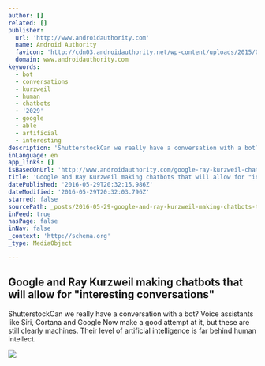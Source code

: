 ```yaml
---
author: []
related: []
publisher:
  url: 'http://www.androidauthority.com'
  name: Android Authority
  favicon: 'http://cdn03.androidauthority.net/wp-content/uploads/2015/07/favicon.png'
  domain: www.androidauthority.com
keywords:
  - bot
  - conversations
  - kurzweil
  - human
  - chatbots
  - '2029'
  - google
  - able
  - artificial
  - interesting
description: 'ShutterstockCan we really have a conversation with a bot? Voice assistants like Siri, Cortana and Google Now make a good attempt at it, but these are still clearly machines. Their level of artificial intelligence is far behind human intellect.'
inLanguage: en
app_links: []
isBasedOnUrl: 'http://www.androidauthority.com/google-ray-kurzweil-chatbots-695472/'
title: 'Google and Ray Kurzweil making chatbots that will allow for "interesting conversations"'
datePublished: '2016-05-29T20:32:15.986Z'
dateModified: '2016-05-29T20:32:03.796Z'
starred: false
sourcePath: _posts/2016-05-29-google-and-ray-kurzweil-making-chatbots-that-will-allow-for.md
inFeed: true
hasPage: false
inNav: false
_context: 'http://schema.org'
_type: MediaObject

---
```

<article style=""><h1>Google and Ray Kurzweil making chatbots that will allow for "interesting conversations"</h1><p>ShutterstockCan we really have a conversation with a bot? Voice assistants like Siri, Cortana and Google Now make a good attempt at it, but these are still clearly machines. Their level of artificial intelligence is far behind human intellect.</p><img src="http://cdn04.androidauthority.net/wp-content/uploads/2015/07/machine-learning-ai-artificial-intelligence-e1462471461626.jpg" /></article>